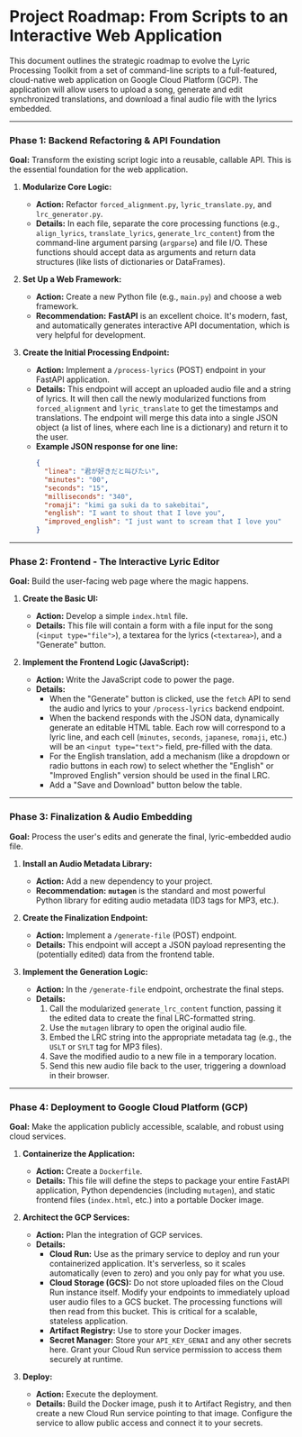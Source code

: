 # Project Roadmap: From Scripts to an Interactive Web Application

This document outlines the strategic roadmap to evolve the Lyric Processing Toolkit from a set of command-line scripts to a full-featured, cloud-native web application on Google Cloud Platform (GCP). The application will allow users to upload a song, generate and edit synchronized translations, and download a final audio file with the lyrics embedded.

---

### Phase 1: Backend Refactoring & API Foundation

**Goal:** Transform the existing script logic into a reusable, callable API. This is the essential foundation for the web application.

1.  **Modularize Core Logic:**
    *   **Action:** Refactor `forced_alignment.py`, `lyric_translate.py`, and `lrc_generator.py`.
    *   **Details:** In each file, separate the core processing functions (e.g., `align_lyrics`, `translate_lyrics`, `generate_lrc_content`) from the command-line argument parsing (`argparse`) and file I/O. These functions should accept data as arguments and return data structures (like lists of dictionaries or DataFrames).

2.  **Set Up a Web Framework:**
    *   **Action:** Create a new Python file (e.g., `main.py`) and choose a web framework.
    *   **Recommendation:** **FastAPI** is an excellent choice. It's modern, fast, and automatically generates interactive API documentation, which is very helpful for development.

3.  **Create the Initial Processing Endpoint:**
    *   **Action:** Implement a `/process-lyrics` (POST) endpoint in your FastAPI application.
    *   **Details:** This endpoint will accept an uploaded audio file and a string of lyrics. It will then call the newly modularized functions from `forced_alignment` and `lyric_translate` to get the timestamps and translations. The endpoint will merge this data into a single JSON object (a list of lines, where each line is a dictionary) and return it to the user.
    *   **Example JSON response for one line:**
        ```json
        {
          "linea": "君が好きだと叫びたい",
          "minutes": "00",
          "seconds": "15",
          "milliseconds": "340",
          "romaji": "kimi ga suki da to sakebitai",
          "english": "I want to shout that I love you",
          "improved_english": "I just want to scream that I love you"
        }
        ```

---

### Phase 2: Frontend - The Interactive Lyric Editor

**Goal:** Build the user-facing web page where the magic happens.

1.  **Create the Basic UI:**
    *   **Action:** Develop a simple `index.html` file.
    *   **Details:** This file will contain a form with a file input for the song (`<input type="file">`), a textarea for the lyrics (`<textarea>`), and a "Generate" button.

2.  **Implement the Frontend Logic (JavaScript):**
    *   **Action:** Write the JavaScript code to power the page.
    *   **Details:**
        *   When the "Generate" button is clicked, use the `fetch` API to send the audio and lyrics to your `/process-lyrics` backend endpoint.
        *   When the backend responds with the JSON data, dynamically generate an editable HTML table. Each row will correspond to a lyric line, and each cell (`minutes`, `seconds`, `japanese`, `romaji`, etc.) will be an `<input type="text">` field, pre-filled with the data.
        *   For the English translation, add a mechanism (like a dropdown or radio buttons in each row) to select whether the "English" or "Improved English" version should be used in the final LRC.
        *   Add a "Save and Download" button below the table.

---

### Phase 3: Finalization & Audio Embedding

**Goal:** Process the user's edits and generate the final, lyric-embedded audio file.

1.  **Install an Audio Metadata Library:**
    *   **Action:** Add a new dependency to your project.
    *   **Recommendation:** **`mutagen`** is the standard and most powerful Python library for editing audio metadata (ID3 tags for MP3, etc.).

2.  **Create the Finalization Endpoint:**
    *   **Action:** Implement a `/generate-file` (POST) endpoint.
    *   **Details:** This endpoint will accept a JSON payload representing the (potentially edited) data from the frontend table.

3.  **Implement the Generation Logic:**
    *   **Action:** In the `/generate-file` endpoint, orchestrate the final steps.
    *   **Details:**
        1.  Call the modularized `generate_lrc_content` function, passing it the edited data to create the final LRC-formatted string.
        2.  Use the `mutagen` library to open the original audio file.
        3.  Embed the LRC string into the appropriate metadata tag (e.g., the `USLT` or `SYLT` tag for MP3 files).
        4.  Save the modified audio to a new file in a temporary location.
        5.  Send this new audio file back to the user, triggering a download in their browser.

---

### Phase 4: Deployment to Google Cloud Platform (GCP)

**Goal:** Make the application publicly accessible, scalable, and robust using cloud services.

1.  **Containerize the Application:**
    *   **Action:** Create a `Dockerfile`.
    *   **Details:** This file will define the steps to package your entire FastAPI application, Python dependencies (including `mutagen`), and static frontend files (`index.html`, etc.) into a portable Docker image.

2.  **Architect the GCP Services:**
    *   **Action:** Plan the integration of GCP services.
    *   **Details:**
        *   **Cloud Run:** Use as the primary service to deploy and run your containerized application. It's serverless, so it scales automatically (even to zero) and you only pay for what you use.
        *   **Cloud Storage (GCS):** Do not store uploaded files on the Cloud Run instance itself. Modify your endpoints to immediately upload user audio files to a GCS bucket. The processing functions will then read from this bucket. This is critical for a scalable, stateless application.
        *   **Artifact Registry:** Use to store your Docker images.
        *   **Secret Manager:** Store your `API_KEY_GENAI` and any other secrets here. Grant your Cloud Run service permission to access them securely at runtime.

3.  **Deploy:**
    *   **Action:** Execute the deployment.
    *   **Details:** Build the Docker image, push it to Artifact Registry, and then create a new Cloud Run service pointing to that image. Configure the service to allow public access and connect it to your secrets.

